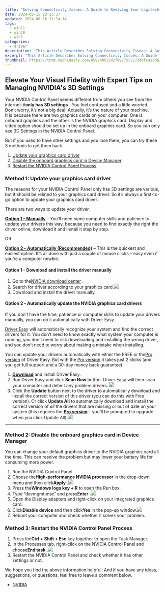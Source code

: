 ```yaml
---
title: "Solving Connectivity Issues: A Guide to Reviving Your Logitech K780 Keyboard"
date: 2024-08-15 23:13:37
updated: 2024-08-16 12:14:14
tags:
  - win11
  - win10
  - win7
categories:
  - driver
description: "This Article Describes Solving Connectivity Issues: A Guide to Reviving Your Logitech K780 Keyboard"
excerpt: "This Article Describes Solving Connectivity Issues: A Guide to Reviving Your Logitech K780 Keyboard"
thumbnail: https://thmb.techidaily.com/859749633d2fe977555173ddfc42dda3acc4bf2fd5329788d0569c467b1120f3.jpg
---
```


## Elevate Your Visual Fidelity with Expert Tips on Managing NVIDIA's 3D Settings

Your NVIDIA Control Panel seems different from others you see from the internet–it**only has 3D settings** . You feel confused and a little worried. Don’t worry, it’s not a big deal. Actually, it’s the nature of your machine.  
 It is because there are two graphics cards on your computer. One is onboard graphics and the other is the NVIDIA graphics card. Display and video option should be set up in the onboard graphics card. So you can only see 3D Settings in the NVIDIA Control Panel.

 But if you used to have other settings and you lose them, you can try these 3 methods to get them back.

1. [Update your graphics card driver](https://tools.techidaily.com/drivereasy/download/)
2. [Disable the onboard graphics card in Device Manager](https://tools.techidaily.com/drivereasy/download/)
3. [Restart the NVIDIA Control Panel Process](https://tools.techidaily.com/drivereasy/download/)

### Method 1: Update your graphics card driver

 The reasons for your NVIDIA Control Panel only has 3D settings are various, but it should be related to your graphics card driver. So it’s always a first-to-go option to update your graphics card driver.

There are two ways to update your driver.

**[Option 1 – Manually](https://tools.techidaily.com/drivereasy/download/)** [](https://tools.techidaily.com/drivereasy/download/) – You’ll need some computer skills and patience to update your drivers this way, because you need to find exactly the right the driver online, download it and install it step by step.

OR

**[Option 2 – Automatically (Recommended)](https://www.drivereasy.com/knowledge/solved-only-3d-settings-in-nvidia-control-panel/#op2)**  – This is the quickest and easiest option. It’s all done with just a couple of mouse clicks – easy even if you’re a computer newbie.

#### **Option 1 –** **Download and install the driver manually**

1. Go to the[NVIDIA download center](https://tools.techidaily.com/drivereasy/download/) .
2. Search for driver according to your graphics card.![](https://images.drivereasy.com/wp-content/uploads/2019/07/nvidia.jpg)
3. Download and install the driver manually.

#### **Option 2 – Automatically update the NVIDIA graphics card drivers**

 If you don’t have the time, patience or computer skills to update your drivers manually, you can do it automatically with Driver Easy.

[Driver Easy](https://tools.techidaily.com/drivereasy/download/) will automatically recognize your system and find the correct drivers for it. You don’t need to know exactly what system your computer is running, you don’t need to risk downloading and installing the wrong driver, and you don’t need to worry about making a mistake when installing.

 You can update your drivers automatically with either the FREE or the[Pro version](https://tools.techidaily.com/drivereasy/download/) of Driver Easy. But with the [Pro version](https://tools.techidaily.com/drivereasy/download/) [](https://tools.techidaily.com/drivereasy/download/) it takes just 2 clicks (and you get full support and a 30-day money back guarantee):

1. **[Download](https://tools.techidaily.com/drivereasy/download/)**  and install Driver Easy.
2. Run Driver Easy and click **Scan Now** button. Driver Easy will then scan your computer and detect any problem drivers. ![](https://images.drivereasy.com/wp-content/uploads/2019/07/g1.jpg)
3. Click the **Update** button next to the driver to automatically download and install the correct version of this driver (you can do this with Free version). Or click **Update All** to automatically download and install the correct version of _all_ the drivers that are missing or out of date on your system (this requires the **[Pro version](https://tools.techidaily.com/drivereasy/download/)**  – you’ll be prompted to upgrade when you click Update All).![](https://images.drivereasy.com/wp-content/uploads/2019/07/g3.jpg)

---

### Method 2: Disable the onboard graphics card in Device Manager

 You can change your default graphics driver to the NVIDIA graphics card all the time. This can resolve the problem but may lower your battery life for consuming more power.

1. Run the NVIDIA Control Panel.
2. Choose the**High-performance NVIDIA processor** in the drop-down menu and then click**Apply** .![](https://images.drivereasy.com/wp-content/uploads/2019/07/n1.jpg)
3. Press the**Windows logo key + R** to open the Run box.
4. Type “devmgmt.msc” and press**Enter** .![](https://images.drivereasy.com/wp-content/uploads/2019/07/device-manager.jpg)
5. Open the Display adapters and right-click on your integrated graphics card.
6. Click**Disable device** and then click**Yes** in the pop-up window.![](https://images.drivereasy.com/wp-content/uploads/2019/07/n2.jpg)
7. Reboot your computer and check whether it solves your problem.

### Method 3: Restart the NVIDIA Control Panel Process

1. Press the**Ctrl + Shift + Esc** key together to open the Task Manager.
2. In the Processes tab, right-click on the NVIDIA Control Panel and choose**End task** .![](https://images.drivereasy.com/wp-content/uploads/2019/07/n4.jpg)
3. Restart the NVIDIA Control Panel and check whether it has other settings or not.

 We hope you find the above information helpful. And if you have any ideas, suggestions, or questions, feel free to leave a comment below.

* [NVIDIA](https://tools.techidaily.com/drivereasy/download/)

<ins class="adsbygoogle"
     style="display:block"
     data-ad-format="autorelaxed"
     data-ad-client="ca-pub-7571918770474297"
     data-ad-slot="1223367746"></ins>



<ins class="adsbygoogle"
     style="display:block"
     data-ad-client="ca-pub-7571918770474297"
     data-ad-slot="8358498916"
     data-ad-format="auto"
     data-full-width-responsive="true"></ins>
